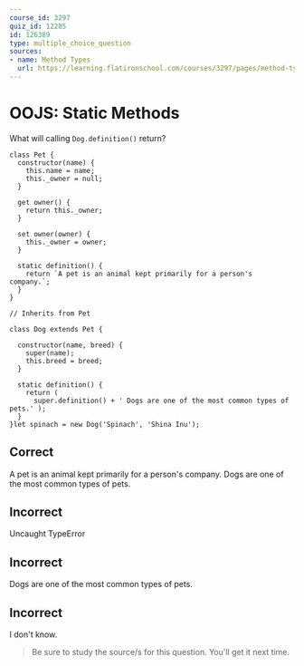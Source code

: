 ```yaml
---
course_id: 3297
quiz_id: 12285
id: 126389
type: multiple_choice_question
sources:
- name: Method Types
  url: https://learning.flatironschool.com/courses/3297/pages/method-types?module_item_id=143625
---
```


# OOJS: Static Methods

What will calling `Dog.definition()`&nbsp;return?

```
class Pet {
  constructor(name) {
    this.name = name;
    this._owner = null;
  }

  get owner() {
    return this._owner;
  }

  set owner(owner) {
    this._owner = owner;
  }

  static definition() {
    return `A pet is an animal kept primarily for a person's company.`;
  }
}

// Inherits from Pet

class Dog extends Pet {

  constructor(name, breed) {
    super(name);
    this.breed = breed;
  }

  static definition() {
    return (
      super.definition() + ' Dogs are one of the most common types of pets.' );
  }
}let spinach = new Dog('Spinach', 'Shina Inu');
```

## Correct

A pet is an animal kept primarily for a person's company. Dogs are one of the
most common types of pets.&nbsp;

## Incorrect

Uncaught TypeError

## Incorrect

Dogs are one of the most common types of pets.

## Incorrect

I don't know.

> Be sure to study the source/s for this question. You'll get it next time.
